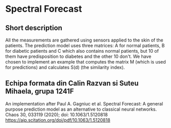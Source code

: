 # Spectral Forecast
Short description
------------------------------------------------------------
All the measurements are gathered using sensors applied to the skin of the patients. 
The prediction model uses three matrices: A for normal patients, B for diabetic patients and C which also contains normal patients, but 10 of them have predisposition to diabetes and the other 10 don't.
We have chosen to implement an example that computes the matrix M (which is used for predictions) and calculates S(d) (the similarity index).

Echipa formata din Calin Razvan si Suteu Mihaela, grupa 1241F
-------------------------------------------------------------------------------------------------------
An implementation after Paul A. Gagniuc et al. Spectral Forecast: A general purpose prediction model as
an alternative to classical neural networks.
Chaos 30, 033119 (2020); doi: 10.1063/1.5120818 https://aip.scitation.org/doi/pdf/10.1063/1.5120818
